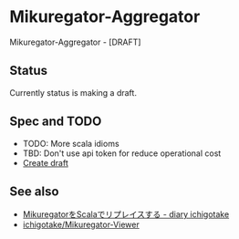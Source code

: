 # Mikuregator-Aggregator

Mikuregator-Aggregator - [DRAFT]

## Status

Currently status is making a draft.

## Spec and TODO

- TODO: More scala idioms
- TBD: Don't use api token for reduce operational cost
- [Create draft](https://github.com/ichigotake/Mikuregator-Aggregator/issues/1)

## See also

- [MikuregatorをScalaでリプレイスする - diary ichigotake](http://ichigotake.hateblo.jp/entry/2014/12/07/223828)
- [ichigotake/Mikuregator-Viewer](https://github.com/ichigotake/Mikuregator-Viewer)
